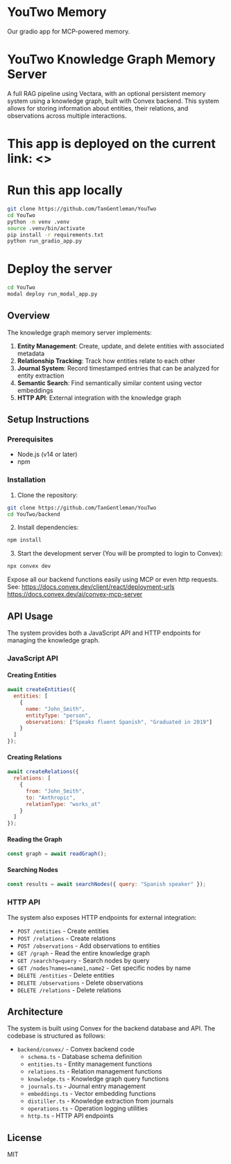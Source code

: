 # YouTwo Memory

Our gradio app for MCP-powered memory.

# YouTwo Knowledge Graph Memory Server

A full RAG pipeline using Vectara, with an optional persistent memory system using a knowledge graph, built with Convex backend. This system allows for storing information about entities, their relations, and observations across multiple interactions.

# This app is deployed on the current link: <>

# Run this app locally
```bash
git clone https://github.com/TanGentleman/YouTwo
cd YouTwo
python -m venv .venv
source .venv/bin/activate
pip install -r requirements.txt
python run_gradio_app.py
```

# Deploy the server
```bash
cd YouTwo
modal deploy run_modal_app.py
```

## Overview

The knowledge graph memory server implements:

1. **Entity Management**: Create, update, and delete entities with associated metadata
2. **Relationship Tracking**: Track how entities relate to each other
3. **Journal System**: Record timestamped entries that can be analyzed for entity extraction
4. **Semantic Search**: Find semantically similar content using vector embeddings
5. **HTTP API**: External integration with the knowledge graph

## Setup Instructions

### Prerequisites

- Node.js (v14 or later)
- npm

### Installation

1. Clone the repository:
```bash
git clone https://github.com/TanGentleman/YouTwo
cd YouTwo/backend
```

2. Install dependencies:
```bash
npm install
```

3. Start the development server (You will be prompted to login to Convex):
```bash
npx convex dev
```

Expose all our backend functions easily using MCP or even http requests. See:
https://docs.convex.dev/client/react/deployment-urls
https://docs.convex.dev/ai/convex-mcp-server

## API Usage

The system provides both a JavaScript API and HTTP endpoints for managing the knowledge graph.

### JavaScript API

#### Creating Entities

```javascript
await createEntities({
  entities: [
    {
      name: "John_Smith",
      entityType: "person",
      observations: ["Speaks fluent Spanish", "Graduated in 2019"]
    }
  ]
});
```

#### Creating Relations

```javascript
await createRelations({
  relations: [
    {
      from: "John_Smith",
      to: "Anthropic",
      relationType: "works_at"
    }
  ]
});
```

#### Reading the Graph

```javascript
const graph = await readGraph();
```

#### Searching Nodes

```javascript
const results = await searchNodes({ query: "Spanish speaker" });
```

### HTTP API

The system also exposes HTTP endpoints for external integration:

- `POST /entities` - Create entities
- `POST /relations` - Create relations
- `POST /observations` - Add observations to entities
- `GET /graph` - Read the entire knowledge graph
- `GET /search?q=query` - Search nodes by query
- `GET /nodes?names=name1,name2` - Get specific nodes by name
- `DELETE /entities` - Delete entities
- `DELETE /observations` - Delete observations
- `DELETE /relations` - Delete relations

## Architecture

The system is built using Convex for the backend database and API. The codebase is structured as follows:

- `backend/convex/` - Convex backend code
  - `schema.ts` - Database schema definition
  - `entities.ts` - Entity management functions
  - `relations.ts` - Relation management functions
  - `knowledge.ts` - Knowledge graph query functions
  - `journals.ts` - Journal entry management
  - `embeddings.ts` - Vector embedding functions
  - `distiller.ts` - Knowledge extraction from journals
  - `operations.ts` - Operation logging utilities
  - `http.ts` - HTTP API endpoints

## License

MIT